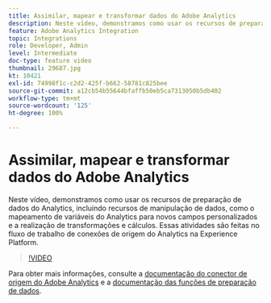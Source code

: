 ```yaml
---
title: Assimilar, mapear e transformar dados do Adobe Analytics
description: Neste vídeo, demonstramos como usar os recursos de preparação de dados do Analytics, incluindo recursos de manipulação de dados, como o mapeamento de variáveis do Analytics para novos campos personalizados e a realização de transformações e cálculos. Essas atividades são feitas no fluxo de trabalho de conexões de origem do Analytics na Experience Platform.
feature: Adobe Analytics Integration
topic: Integrations
role: Developer, Admin
level: Intermediate
doc-type: feature video
thumbnail: 29687.jpg
kt: 10421
exl-id: 74998f1c-c2d2-425f-b662-58781c825bee
source-git-commit: a12cb54b55644bfaffb50eb5ca7313050b5db402
workflow-type: tm+mt
source-wordcount: '125'
ht-degree: 100%

---
```


# Assimilar, mapear e transformar dados do Adobe Analytics

Neste vídeo, demonstramos como usar os recursos de preparação de dados do Analytics, incluindo recursos de manipulação de dados, como o mapeamento de variáveis do Analytics para novos campos personalizados e a realização de transformações e cálculos. Essas atividades são feitas no fluxo de trabalho de conexões de origem do Analytics na Experience Platform.

>[!VIDEO](https://video.tv.adobe.com/v/3430257?quality=12&learn=on&captions=por_br)

Para obter mais informações, consulte a [documentação do conector de origem do Adobe Analytics](https://experienceleague.adobe.com/docs/experience-platform/sources/ui-tutorials/create/adobe-applications/analytics.html?lang=pt-BR) e a [documentação das funções de preparação de dados](https://experienceleague.adobe.com/docs/experience-platform/data-prep/functions.html?lang=pt-BR).
